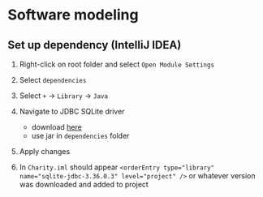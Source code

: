 # Software modeling

## Set up dependency (IntelliJ IDEA)

1. Right-click on root folder and select `Open Module Settings`

2. Select `dependencies`
   
3. Select `+` -> `Library` -> `Java`
   
4. Navigate to JDBC SQLite driver
   - download [here](https://mvnrepository.com/artifact/org.xerial/sqlite-jdbc)
   - use jar in `dependencies` folder
    
5. Apply changes

6. In `Charity.iml` should appear `<orderEntry type="library" name="sqlite-jdbc-3.36.0.3" level="project" />` or 
   whatever version was downloaded and added to project
   